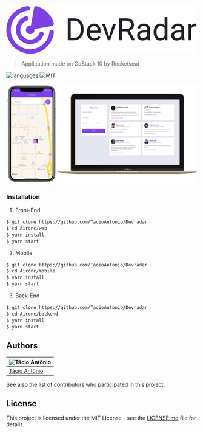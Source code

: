 ![devradar](./img/devradar.svg)

> Application made on GoStack 10 by Rocketseat

![languages](https://img.shields.io/badge/languages-3-blue) ![MIT](https://img.shields.io/badge/license-MIT-brightgreen)


![devradar](./img/devradar.png)


### Installation
1. Front-End
```sh
$ git clone https://github.com/TacioAntonio/Devradar
$ cd Aircnc/web
$ yarn install
$ yarn start
```

2. Mobile
```sh
$ git clone https://github.com/TacioAntonio/Devradar
$ cd Aircnc/mobile
$ yarn install
$ yarn start
```

3. Back-End
```sh
$ git clone https://github.com/TacioAntonio/Devradar
$ cd Aircnc/backend
$ yarn install
$ yarn start
```

## Authors
| ![Tácio Antônio](https://avatars2.githubusercontent.com/u/44682965?s=150&=4)
| -
| [Tácio Antônio](https://github.com/TacioAntonio/)

See also the list of [contributors](https://github.com/TacioAntonio/Devradar/graphs/contributors) who participated in this project.

## License
This project is licensed under the MIT License - see the [LICENSE.md](https://github.com/TacioAntonio/Devradar/blob/master/LICENSE.md) file for details.
